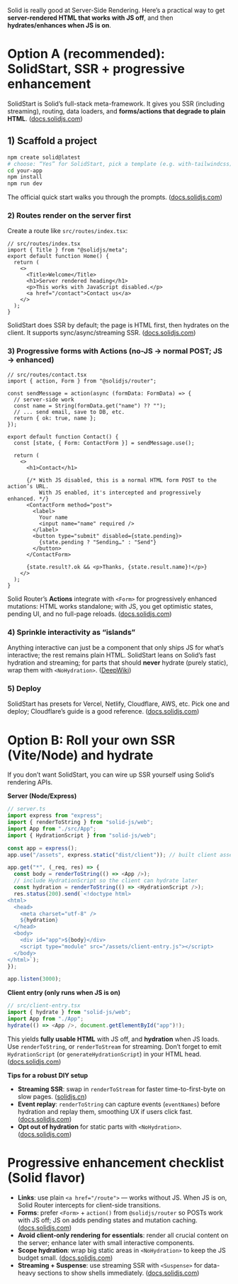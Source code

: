 Solid is really good at Server-Side Rendering. Here’s a practical way to get **server-rendered HTML that works with JS off**, and then **hydrates/enhances when JS is on**.

# Option A (recommended): SolidStart, SSR + progressive enhancement

SolidStart is Solid’s full-stack meta-framework. It gives you SSR (including streaming), routing, data loaders, and **forms/actions that degrade to plain HTML**. ([docs.solidjs.com][1])

## 1) Scaffold a project

```bash
npm create solid@latest
# choose: “Yes” for SolidStart, pick a template (e.g. with-tailwindcss), TS optional
cd your-app
npm install
npm run dev
```

The official quick start walks you through the prompts. ([docs.solidjs.com][2])

### 2) Routes render on the server first

Create a route like `src/routes/index.tsx`:

```tsx
// src/routes/index.tsx
import { Title } from "@solidjs/meta";
export default function Home() {
  return (
    <>
      <Title>Welcome</Title>
      <h1>Server rendered heading</h1>
      <p>This works with JavaScript disabled.</p>
      <a href="/contact">Contact us</a>
    </>
  );
}
```

SolidStart does SSR by default; the page is HTML first, then hydrates on the client. It supports sync/async/streaming SSR. ([docs.solidjs.com][1])

### 3) Progressive forms with Actions (no-JS → normal POST; JS → enhanced)

```tsx
// src/routes/contact.tsx
import { action, Form } from "@solidjs/router";

const sendMessage = action(async (formData: FormData) => {
  // server-side work
  const name = String(formData.get("name") ?? "");
  // ... send email, save to DB, etc.
  return { ok: true, name };
});

export default function Contact() {
  const [state, { Form: ContactForm }] = sendMessage.use();

  return (
    <>
      <h1>Contact</h1>

      {/* With JS disabled, this is a normal HTML form POST to the action’s URL.
          With JS enabled, it's intercepted and progressively enhanced. */}
      <ContactForm method="post">
        <label>
          Your name
          <input name="name" required />
        </label>
        <button type="submit" disabled={state.pending}>
          {state.pending ? "Sending…" : "Send"}
        </button>
      </ContactForm>

      {state.result?.ok && <p>Thanks, {state.result.name}!</p>}
    </>
  );
}
```

Solid Router’s **Actions** integrate with `<Form>` for progressively enhanced mutations: HTML works standalone; with JS, you get optimistic states, pending UI, and no full-page reloads. ([docs.solidjs.com][3])

### 4) Sprinkle interactivity as “islands”

Anything interactive can just be a component that only ships JS for what’s interactive; the rest remains plain HTML. SolidStart leans on Solid’s fast hydration and streaming; for parts that should **never** hydrate (purely static), wrap them with `<NoHydration>`. ([DeepWiki][4])

### 5) Deploy

SolidStart has presets for Vercel, Netlify, Cloudflare, AWS, etc. Pick one and deploy; Cloudflare’s guide is a good reference. ([docs.solidjs.com][1])

# Option B: Roll your own SSR (Vite/Node) and hydrate

If you don’t want SolidStart, you can wire up SSR yourself using Solid’s rendering APIs.

**Server (Node/Express)**

```ts
// server.ts
import express from "express";
import { renderToString } from "solid-js/web";
import App from "./src/App";
import { HydrationScript } from "solid-js/web";

const app = express();
app.use("/assets", express.static("dist/client")); // built client assets

app.get("*", (_req, res) => {
  const body = renderToString(() => <App />);
  // include HydrationScript so the client can hydrate later
  const hydration = renderToString(() => <HydrationScript />);
  res.status(200).send(`<!doctype html>
<html>
  <head>
    <meta charset="utf-8" />
    ${hydration}
  </head>
  <body>
    <div id="app">${body}</div>
    <script type="module" src="/assets/client-entry.js"></script>
  </body>
</html>`);
});

app.listen(3000);
```

**Client entry (only runs when JS is on)**

```ts
// src/client-entry.tsx
import { hydrate } from "solid-js/web";
import App from "./App";
hydrate(() => <App />, document.getElementById("app")!);
```

This yields **fully usable HTML** with JS off, and **hydration** when JS loads. Use `renderToString`, or `renderToStream` for streaming. Don’t forget to emit `HydrationScript` (or `generateHydrationScript`) in your HTML head. ([docs.solidjs.com][5])

**Tips for a robust DIY setup**

* **Streaming SSR**: swap in `renderToStream` for faster time-to-first-byte on slow pages. ([solidjs.cn][6])
* **Event replay**: `renderToString` can capture events (`eventNames`) before hydration and replay them, smoothing UX if users click fast. ([docs.solidjs.com][5])
* **Opt out of hydration** for static parts with `<NoHydration>`. ([docs.solidjs.com][7])

# Progressive enhancement checklist (Solid flavor)

* **Links**: use plain `<a href="/route">` — works without JS. When JS is on, Solid Router intercepts for client-side transitions.
* **Forms**: prefer `<Form>` + `action()` from `@solidjs/router` so POSTs work with JS off; JS on adds pending states and mutation caching. ([docs.solidjs.com][3])
* **Avoid client-only rendering for essentials**: render all crucial content on the server; enhance later with small interactive components.
* **Scope hydration**: wrap big static areas in `<NoHydration>` to keep the JS budget small. ([docs.solidjs.com][7])
* **Streaming + Suspense**: use streaming SSR with `<Suspense>` for data-heavy sections to show shells immediately. ([docs.solidjs.com][1])

[1]: https://docs.solidjs.com/solid-start?utm_source=chatgpt.com "SolidStart Docs"
[2]: https://docs.solidjs.com/quick-start?utm_source=chatgpt.com "Quick start - Solid Docs"
[3]: https://docs.solidjs.com/solid-router/concepts/actions?utm_source=chatgpt.com "Actions - Solid Router Docs"
[4]: https://deepwiki.com/solidjs/solid-start/2.2-rendering-modes?utm_source=chatgpt.com "Rendering Modes | solidjs/solid-start | DeepWiki"
[5]: https://docs.solidjs.com/reference/rendering/render-to-string?utm_source=chatgpt.com "renderToString - Solid Docs"
[6]: https://www.solidjs.cn/guides/server?utm_source=chatgpt.com "SolidJS"
[7]: https://docs.solidjs.com/reference/components/no-hydration?utm_source=chatgpt.com "<NoHydration> - Solid Docs - docs.solidjs.com"
